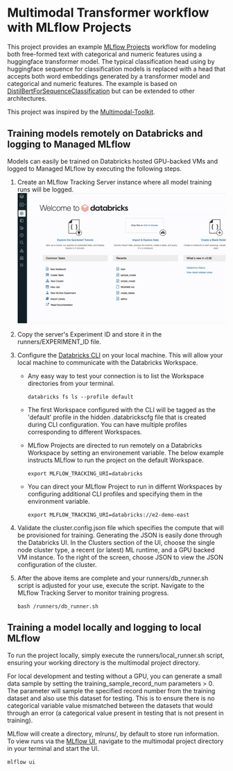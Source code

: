 # Multimodal Transformer workflow with MLflow Projects
This project provides an example [MLflow Projects](https://www.mlflow.org/docs/latest/projects.html) workflow for modeling both free-formed text with categorical and numeric features using a huggingface transformer model. The typical classification head using by huggingface sequence for classification models is replaced with a head that accepts both word embeddings generated by a transformer model and categorical and numeric features. The example is based on [DistilBertForSequenceClassification](https://huggingface.co/docs/transformers/model_doc/distilbert#transformers.DistilBertForSequenceClassification) but can be extended to other architectures.

This project was inspired by the [Multimodal-Toolkit](https://github.com/georgian-io/Multimodal-Toolkit).  


## Training models remotely on Databricks and logging to Managed MLflow
Models can easily be trained on Databricks hosted GPU-backed VMs and logged to Managed MLflow by executing the following steps.  
1. Create an MLflow Tracking Server instance where all model training runs will be logged.
![til](./img/create_experiment.gif)
2. Copy the server's Experiment ID and store it in the runners/EXPERIMENT_ID file.
3. Configure the [Databricks CLI](https://docs.databricks.com/dev-tools/cli/index.html) on your local machine. This will allow your local machine to communicate with the Databricks Workspace.
    - Any easy way to test your connection is to list the Workspace directories from your terminal.  
        ```
        databricks fs ls --profile default
        ```
    - The first Workspace configured with the CLI will be tagged as the 'default' profile in the hidden .databrickscfg file that is created during CLI configuration. You can have multiple profiles corresponding to different Workspaces. 

    - MLflow Projects are directed to run remotely on a Databricks Workspace by setting an environement variable. The below example instructs MLflow to run the project on the default Workspace.
        ```
        export MLFLOW_TRACKING_URI=databricks
        ```
    
    - You can direct your MLflow Project to run in differnt Workspaces by configuring additional CLI profiles and specifying them in the environment variable.
        ```
        export MLFLOW_TRACKING_URI=databricks://e2-demo-east
        ```
 4. Validate the cluster.config.json file which specifies the compute that will be provisioned for training. Generating the JSON is easily done through the Databricks UI. In the Clusters section of the UI, choose the single node cluster type, a recent (or latest) ML runtime, and a GPU backed VM instance. To the right of the screen, choose JSON to view the JSON configuration of the cluster.

 5. After the above items are complete and your runners/db_runner.sh script is adjusted for your use, execute the script. Navigate to the MLflow Tracking Server to monitor training progress.
    ```
    bash /runners/db_runner.sh
    ```  


 ## Training a model locally and logging to local MLflow  
To run the project locally, simply execute the runners/local_runner.sh script, ensuring your working directory is the multimodal project directory.  

For local development and testing without a GPU, you can generate a small data sample by setting the training_sample_record_num parameters > 0. The parameter will sample the specified record number from the training dataset and also use this dataset for testing. This is to ensure there is no categorical variable value mismatched between the datasets that would through an error (a categorical value present in testing that is not present in training).

MLflow will create a directory, mlruns/, by default to store run information. To view runs via the [MLflow UI](https://www.mlflow.org/docs/latest/tracking.html#where-runs-are-recorded), navigate to the multimodal project directory in your terminal and start the UI.

```
mlflow ui
```


